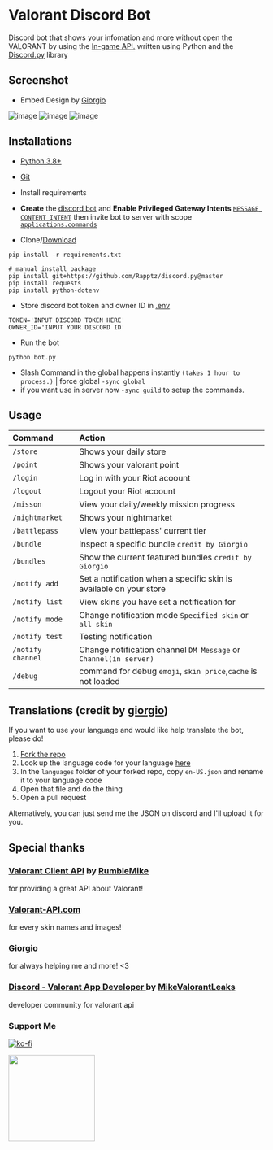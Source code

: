 # Valorant Discord Bot
Discord bot that shows your infomation and more without open the VALORANT by using the [In-game API.](https://github.com/HeyM1ke/ValorantClientAPI)
written using Python and the [Discord.py](https://github.com/Rapptz/discord.py) library <br>

## Screenshot

* Embed Design by [Giorgio](https://github.com/giorgi-o)

![image](https://i.imgur.com/uF9THEa.png)
![image](https://i.imgur.com/ijjvQV3.png)
![image](https://i.imgur.com/GhzLBSr.png)

## Installations

* [Python 3.8+](https://www.python.org/downloads/)

* [Git](https://git-scm.com/downloads)

* Install requirements

* **Create** the [discord bot](https://discord.com/developers/applications) and **Enable Privileged Gateway Intents** [`MESSAGE CONTENT INTENT`](https://i.imgur.com/TiiaYR9.png) then invite bot to server with scope [`applications.commands`](https://cdn.discordapp.com/attachments/939097458288496682/950613059150417970/IMG_3279.png)

* Clone/[Download](https://github.com/staciax/ValorantStoreChecker-discord-bot/archive/refs/heads/master.zip)

```
pip install -r requirements.txt
```

```
# manual install package
pip install git+https://github.com/Rapptz/discord.py@master
pip install requests
pip install python-dotenv
```

* Store discord bot token and owner ID in [.env](https://github.com/staciax/ValorantStoreChecker-discord-bot/blob/master/.env)
```
TOKEN='INPUT DISCORD TOKEN HERE'
OWNER_ID='INPUT YOUR DISCORD ID'
```
* Run the bot
```
python bot.py
```
* Slash Command in the global happens instantly `(takes 1 hour to process.)` | force global `-sync global`
* if you want use in server now `-sync guild` to setup the commands.

## Usage

| Command                       | Action                                                                                                     |
| :---------------------------- | :--------------------------------------------------------------------------------------------------------- |
| `/store`  | Shows your daily store |
| `/point`  | Shows your valorant point |
| `/login`  | Log in with your Riot acoount |
| `/logout`  | Logout your Riot acoount |
| `/misson`  | View your daily/weekly mission progress |
| `/nightmarket`  | Shows your nightmarket |
| `/battlepass`  | View your battlepass' current tier |
| `/bundle`  | inspect a specific bundle `credit by Giorgio` |
| `/bundles`  | Show the current featured bundles `credit by Giorgio` |
| `/notify add`  | Set a notification when a specific skin is available on your store |
| `/notify list`  | View skins you have set a notification for |
| `/notify mode`  | Change notification mode `Specified skin` or `all skin` |
| `/notify test`  | Testing notification |
| `/notify channel`  | Change notification channel `DM Message` or `Channel(in server)` |
| `/debug`  | command for debug `emoji`, `skin price`,`cache` is not loaded |

## Translations (credit by [giorgio](https://github.com/giorgi-o))

If you want to use your language and would like help translate the bot, please do!

1. [Fork the repo](https://docs.github.com/en/get-started/quickstart/fork-a-repo)
2. Look up the language code for your language [here](https://discord.com/developers/docs/reference#locales)
3. In the `languages` folder of your forked repo, copy `en-US.json` and rename it to your language code
4. Open that file and do the thing
5. Open a pull request

Alternatively, you can just send me the JSON on discord and I'll upload it for you.

## Special thanks

### [Valorant Client API](https://github.com/RumbleMike/ValorantClientAPI) by [RumbleMike](https://github.com/RumbleMike)
for providing a great API about Valorant!

### [Valorant-API.com](https://valorant-api.com/)
for every skin names and images!

### [Giorgio](https://github.com/giorgi-o)
for always helping me and more! <3

### [Discord - Valorant App Developer ](https://discord.gg/a9yzrw3KAm) by [MikeValorantLeaks](https://github.com/RumbleMike)
developer community for valorant api

### Support Me

[![ko-fi](https://ko-fi.com/img/githubbutton_sm.svg)](https://ko-fi.com/staciax)

<a href="https://tipme.in.th/renlyx">
<img link="https://ko-fi.com/staciax" src="https://static.tipme.in.th/img/logo.f8267020b29b.svg" width="170" />
</a>
